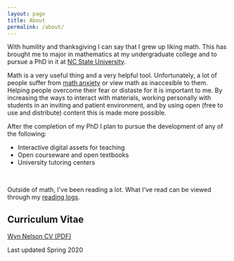 ```yaml
---
layout: page
title: About
permalink: /about/
---
```




<p>
With humility and thanksgiving I can say that I grew up liking math.
This has brought me to major in mathematics at my undergraduate college and to pursue a PhD in it at 
<a class="external" href="https://math.sciences.ncsu.edu">NC State University</a>.
</p>

<p>
Math is a very useful thing and a very helpful tool.
Unfortunately, a lot of people suffer from 
<a class="external" href="https://en.wikipedia.org/wiki/Mathematical_anxiety">math anxiety</a>
or view math as inaccesible to them.
Helping people overcome their fear or distaste for it is important to me.
By increasing the ways to interact with materials, working personally with students in an inviting and patient environment, and by using open (free to use and distribute) content this is made more possible.
</p>

<p>
After the completion of my PhD I plan to pursue the development of any of the following:
<ul>
  <li>Interactive digital assets for teaching</li>
  <li>Open courseware and open textbooks</li>
  <li>University tutoring centers</li>
</ul>
</p>

<p><br /></p>
<p>
Outside of math, I've been reading a lot.
What I've read can be viewed through my 
<a href="/reading/">reading logs</a>.
</p>


<h2 id="cv">Curriculum Vitae</h2>

<a href="/assets/NelsonCV.pdf">Wyn Nelson CV (PDF)</a>

<p>Last updated Spring 2020<p> 
